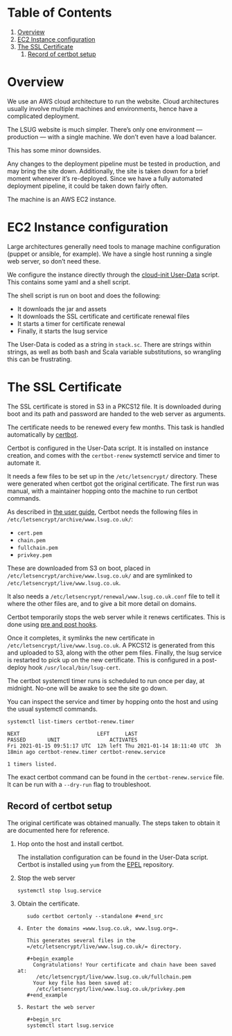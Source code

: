 # Table of Contents

1.  [Overview](#org8b89094)
2.  [EC2 Instance configuration](#org2eb39ca)
3.  [The SSL Certificate](#orgd3a4f01)
    1.  [Record of certbot setup](#org10aaa17)


<a id="org8b89094"></a>

# Overview

We use an AWS cloud architecture to run the website. Cloud
architectures usually involve multiple machines and environments,
hence have a complicated deployment.

The LSUG website is much simpler. There’s only one environment —
production — with a single machine. We don’t even have a load
balancer.

This has some minor downsides.

Any changes to the deployment pipeline must be tested in production,
and may bring the site down. Additionally, the site is taken down for
a brief moment whenever it’s re-deployed. Since we have a fully
automated deployment pipeline, it could be taken down fairly often.

The machine is an AWS EC2 instance.


<a id="org2eb39ca"></a>

# EC2 Instance configuration

Large architectures generally need tools to manage machine
configuration (puppet or ansible, for example). We have a single host
running a single web server, so don’t need these.

We configure the instance directly through the [cloud-init User-Data](https://cloudinit.readthedocs.io/en/latest/topics/format.html)
script. This contains some yaml and a shell script.

The shell script is run on boot and does the following:

-   It downloads the jar and assets
-   It downloads the SSL certificate and certificate renewal files
-   It starts a timer for certificate renewal
-   Finally, it starts the lsug service

The User-Data is coded as a string in `stack.sc`. There are strings
within strings, as well as both bash and Scala variable substitutions,
so wrangling this can be frustrating.


<a id="orgd3a4f01"></a>

# The SSL Certificate

The SSL certificate is stored in S3 in a PKCS12 file. It is downloaded
during boot and its path and password are handed to the web server as
arguments.

The certificate needs to be renewed every few months. This task is
handled automatically by [certbot](https://certbot.eff.org/docs/using.html).

Certbot is configured in the User-Data script. It is installed on
instance creation, and comes with the `certbot-renew` systemctl service
and timer to automate it.

It needs a few files to be set up in the `/etc/letsencrypt/`
directory. These were generated when certbot got the original
certificate. The first run was manual, with a maintainer hopping onto
the machine to run certbot commands.

As described in [the user guide](https://certbot.eff.org/docs/using.html#where-are-my-certificates), Certbot needs the following files in
`/etc/letsencrypt/archive/www.lsug.co.uk/`:

-   `cert.pem`
-   `chain.pem`
-   `fullchain.pem`
-   `privkey.pem`

These are downloaded from S3 on boot, placed in
`/etc/letsencrypt/archive/www.lsug.co.uk/` and are symlinked to
`/etc/letsencrypt/live/www.lsug.co.uk`.

It also needs a `/etc/letsencrypt/renewal/www.lsug.co.uk.conf` file to
tell it where the other files are, and to give a bit more detail on
domains.

Certbot temporarily stops the web server while it renews
certificates. This is done using [pre and post hooks](https://certbot.eff.org/docs/using.html?highlight=renewing%20certificates#renewing-certificates).

Once it completes, it symlinks the new certificate in
`/etc/letsencrypt/live/www.lsug.co.uk`. A PKCS12 is generated from this
and uploaded to S3, along with the other pem files. Finally, the lsug
service is restarted to pick up on the new certificate. This is
configured in a post-deploy hook `/usr/local/bin/lsug-cert`.

The certbot systemctl timer runs is scheduled to run once per day, at
midnight. No-one will be awake to see the site go down.

You can inspect the service and timer by hopping onto the host and
using the usual systemctl commands.

    systemctl list-timers certbot-renew.timer

    NEXT                         LEFT     LAST                         PASSED       UNIT                ACTIVATES
    Fri 2021-01-15 09:51:17 UTC  12h left Thu 2021-01-14 18:11:40 UTC  3h 18min ago certbot-renew.timer certbot-renew.service

    1 timers listed.

The exact certbot command can be found in the `certbot-renew.service`
file. It can be run with a `--dry-run` flag to troubleshoot.


<a id="org10aaa17"></a>

## Record of certbot setup

The original certificate was obtained manually. The steps taken to
obtain it are documented here for reference.

1.  Hop onto the host and install certbot.

    The installation configuration can be found in the User-Data
    script. Certbot is installed using `yum` from the [EPEL](https://fedoraproject.org/wiki/EPEL#What_is_Extra_Packages_for_Enterprise_Linux_.28or_EPEL.29.3F) repository.

2.  Stop the web server

        systemctl stop lsug.service

3.  Obtain the certificate.

           sudo certbot certonly --standalone #+end_src

        4. Enter the domains =www.lsug.co.uk, www.lsug.org=.

           This generates several files in the
           =/etc/letsencrypt/live/www.lsug.co.uk/= directory.

           #+begin_example
             Congratulations! Your certificate and chain have been saved at:
              /etc/letsencrypt/live/www.lsug.co.uk/fullchain.pem
             Your key file has been saved at:
              /etc/letsencrypt/live/www.lsug.co.uk/privkey.pem
           #+end_example

        5. Restart the web server

           #+begin_src
           systemctl start lsug.service

